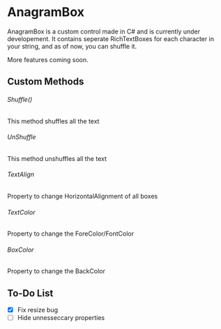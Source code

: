 # AnagramBox
AnagramBox is a custom control made in C# and is currently under developement. It contains seperate RichTextBoxes for each character in your string, and as of now, you can shuffle it. 

More features coming soon.

## Custom Methods
###### Shuffle()
This method shuffles all the text

###### UnShuffle
This method unshuffles all the text

###### TextAlign
Property to change HorizontalAlignment of all boxes

###### TextColor
Property to change the ForeColor/FontColor

###### BoxColor
Property to change the BackColor


## To-Do List
- [x] Fix resize bug
- [ ] Hide unnesseccary properties
